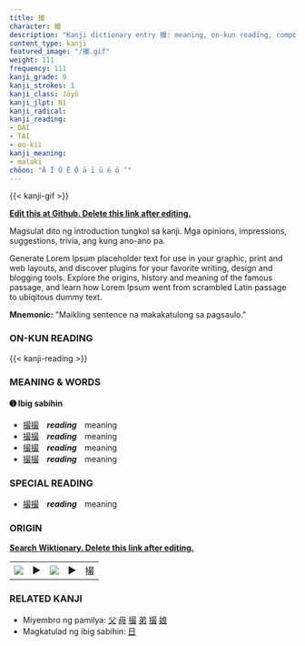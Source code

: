 ```yaml
---
title: 撮
character: 撮
description: "Kanji dictionary entry 撮: meaning, on-kun reading, compounds, origin, related kanji"
content_type: kanji
featured_image: "/撮.gif"
weight: 111
frequency: 111
kanji_grade: 9
kanji_strokes: 1
kanji_class: Jōyō
kanji_jlpt: N1
kanji_radical: 
kanji_reading: 
- DAI
- TAI
- oo-kii
kanji_meaning:
- malaki
chōon: "Ā Ī Ū Ē Ō ā ī ū ē ō ’"
---
```

[//]: # (Don't edit the line below. Kanji animated GIF code is automatically generated.)
{{< kanji-gif >}}

[//]: # (Edit below this line.)

**[Edit this at Github. Delete this link after editing.](https://github.com/tim0g/tim/tree/main/content/kanji/撮/index.md)**

Magsulat dito ng introduction tungkol sa kanji. Mga opinions, impressions, suggestions, trivia, ang kung ano-ano pa.

Generate Lorem Ipsum placeholder text for use in your graphic, print and web layouts, and discover plugins for your favorite writing, design and blogging tools. Explore the origins, history and meaning of the famous passage, and learn how Lorem Ipsum went from scrambled Latin passage to ubiqitous dummy text.
 
**Mnemonic:** "Maikling sentence na makakatulong sa pagsaulo."

### ON-KUN READING

[//]: # (Don't edit the line below. ON-KUN READING code is automatically generated.)
{{< kanji-reading >}}

### MEANING & WORDS

#### ➊ **Ibig sabihin**
  - [撮](../撮)[撮](../撮)　***reading***　meaning
  - [撮](../撮)[撮](../撮)　***reading***　meaning
  - [撮](../撮)[撮](../撮)　***reading***　meaning
  - [撮](../撮)[撮](../撮)　***reading***　meaning

### SPECIAL READING
  - [撮](../撮)[撮](../撮)　***reading***　meaning

### ORIGIN

**[Search Wiktionary. Delete this link after editing.](https://wiktionary.org/wiki/撮)**
<table class="kanji-table"><tr><td>
<img src="60px-撮-bronze.svg.png">
</td><td>▶</td><td>
<img src="60px-撮-oracle.svg.png">
</td><td>▶</td>
<td class="kanji-origin">撮</td>
</tr></table>

### RELATED KANJI
- Miyembro ng pamilya: [父](../父) [母](../母) [撮](../撮) [弟](../弟) [撮](../撮) [娘](../娘)
- Magkatulad ng ibig sabihin: [日](../日)
